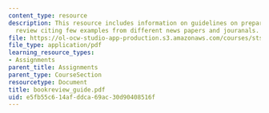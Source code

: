 ```yaml
---
content_type: resource
description: This resource includes information on guidelines on preparing a book
  review citing few examples from different news papers and jouranals.
file: https://ol-ocw-studio-app-production.s3.amazonaws.com/courses/sts-001-technology-in-american-history-spring-2006/e5fb55c614afddca69ac30d90408516f_bookreview_guide.pdf
file_type: application/pdf
learning_resource_types:
- Assignments
parent_title: Assignments
parent_type: CourseSection
resourcetype: Document
title: bookreview_guide.pdf
uid: e5fb55c6-14af-ddca-69ac-30d90408516f
---
```

